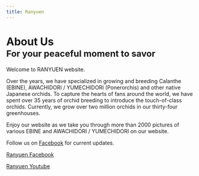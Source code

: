 ```yaml
---
title: Ranyuen
---
```

About Us<br /><small>For your peaceful moment to savor</small>
==
Welcome to RANYUEN website.

Over the years, we have specialized in growing and breeding Calanthe (EBINE), AWACHIDORI / YUMECHIDORI (Ponerorchis) and other native Japanese orchids. To capture the hearts of fans around the world, we have spent over 35 years of orchid breeding to introduce the touch-of-class orchids. Currently, we grow over two million orchids in our thirty-four greenhouses.

Enjoy our website as we take you through more than 2000 pictures of various EBINE and AWACHIDORI / YUMECHIDORI on our website.

Follow us on [Facebook](http://fb.me/ranyuenjapan) for current updates.

<a class="facebook" href="http://fb.me/ranyuenjapan"><span>Ranyuen Facebook</span></a>

<a class="youtube" href="https://www.youtube.com/channel/UCO0wggpBXkCF44aGeqGPWvg/videos"><span>Ranyuen Youtube</span></a>

